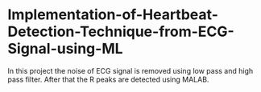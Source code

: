 # Implementation-of-Heartbeat-Detection-Technique-from-ECG-Signal-using-ML
In this project the noise of ECG signal is removed using low pass and high pass  filter. After that the R peaks are detected using MALAB.

